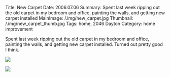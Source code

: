 Title: New Carpet
Date: 2006.07.06
Summary: Spent last week ripping out the old carpet in my bedroom and office, painting the walls, and getting new carpet installed
MainImage: /.img/new_carpet.jpg
Thumbnail: /.img/new_carpet_thumb.jpg
Tags: home, 2046 Dayton
Category: home improvement

Spent last week ripping out the old carpet in my bedroom and office, painting the walls, and getting new carpet installed. Turned out pretty good I think.

<p><img src="/.img/house/carpet_bedroom.jpg" class="smallimg" /></p>

<p><img src="/.img/house/carpet_office.jpg" class="smallimg" /></p>
